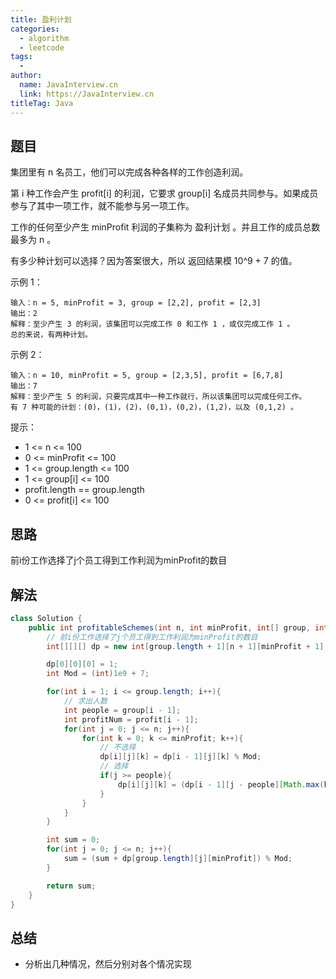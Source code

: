 ```yaml
---
title: 盈利计划
categories:
  - algorithm
  - leetcode
tags:
  - 
author: 
  name: JavaInterview.cn
  link: https://JavaInterview.cn
titleTag: Java
---
```


## 题目

集团里有 n 名员工，他们可以完成各种各样的工作创造利润。

第 i 种工作会产生 profit[i] 的利润，它要求 group[i] 名成员共同参与。如果成员参与了其中一项工作，就不能参与另一项工作。

工作的任何至少产生 minProfit 利润的子集称为 盈利计划 。并且工作的成员总数最多为 n 。

有多少种计划可以选择？因为答案很大，所以 返回结果模 10^9 + 7 的值。



示例 1：

    输入：n = 5, minProfit = 3, group = [2,2], profit = [2,3]
    输出：2
    解释：至少产生 3 的利润，该集团可以完成工作 0 和工作 1 ，或仅完成工作 1 。
    总的来说，有两种计划。
示例 2：

    输入：n = 10, minProfit = 5, group = [2,3,5], profit = [6,7,8]
    输出：7
    解释：至少产生 5 的利润，只要完成其中一种工作就行，所以该集团可以完成任何工作。
    有 7 种可能的计划：(0)，(1)，(2)，(0,1)，(0,2)，(1,2)，以及 (0,1,2) 。


提示：

* 1 <= n <= 100
* 0 <= minProfit <= 100
* 1 <= group.length <= 100
* 1 <= group[i] <= 100
* profit.length == group.length
* 0 <= profit[i] <= 100
## 思路

前i份工作选择了j个员工得到工作利润为minProfit的数目

## 解法
```java
class Solution {
    public int profitableSchemes(int n, int minProfit, int[] group, int[] profit) {
        // 前i份工作选择了j个员工得到工作利润为minProfit的数目
        int[][][] dp = new int[group.length + 1][n + 1][minProfit + 1];

        dp[0][0][0] = 1;
        int Mod = (int)1e9 + 7;

        for(int i = 1; i <= group.length; i++){
            // 求出人数
            int people = group[i - 1];
            int profitNum = profit[i - 1];
            for(int j = 0; j <= n; j++){
                for(int k = 0; k <= minProfit; k++){
                    // 不选择
                    dp[i][j][k] = dp[i - 1][j][k] % Mod;
                    // 选择
                    if(j >= people){
                        dp[i][j][k] = (dp[i - 1][j - people][Math.max(k - profitNum, 0)] + dp[i - 1][j][k]) % Mod;
                    }
                }
            }
        }

        int sum = 0;
        for(int j = 0; j <= n; j++){
            sum = (sum + dp[group.length][j][minProfit]) % Mod;
        }

        return sum;
    }
}
```

## 总结

- 分析出几种情况，然后分别对各个情况实现 
